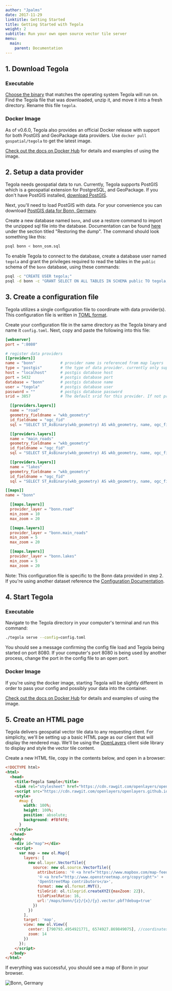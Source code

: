 ```yaml
---
author: "Jpalms"
date: 2017-11-29
linktitle: Getting Started
title: Getting Started with Tegola
weight: 2
subtitle: Run your own open source vector tile server
menu:
  main:
    parent: Documentation
---
```


## 1. Download Tegola

### Executable
[Choose the binary](https://github.com/go-spatial/tegola/releases) that matches the operating system Tegola will run on. Find the Tegola file that was downloaded, unzip it, and move it into a fresh directory. Rename this file `tegola`.

### Docker Image
As of v0.6.0, Tegola also provides an official Docker release with support for both PostGIS and GeoPackage data providers.  Use `docker pull gospatial/tegola` to get the latest image.

[Check out the docs on Docker Hub](https://hub.docker.com/r/gospatial/tegola/) for details and examples of using the image.

## 2. Setup a data provider

Tegola needs geospatial data to run. Currently, Tegola supports PostGIS which is a geospatial extension for PostgreSQL, and GeoPackage. If you don't have PostGIS installed, [download PostGIS](http://postgis.net/install/).

Next, you'll need to load PostGIS with data. For your convenience you can download [PostGIS data for Bonn, Germany](https://s3-us-west-2.amazonaws.com/tegola/bonn_osm.sql.tgz).

Create a new database named `bonn`, and use a restore command to import the unzipped sql file into the database. Documentation can be found [here](https://www.postgresql.org/docs/current/static/backup.html) under the section titled "Restoring the dump". The command should look something like this:

```sh
psql bonn < bonn_osm.sql
```

To enable Tegola to connect to the database, create a database user named `tegola` and grant the privileges required to read the tables in the `public` schema of the `bonn` database, using these commands:

```sh
psql -c "CREATE USER tegola;"
psql -d bonn -c "GRANT SELECT ON ALL TABLES IN SCHEMA public TO tegola;"
```

## 3. Create a configuration file

Tegola utilizes a single configuration file to coordinate with data provider(s). This configuration file is written in [TOML format](https://github.com/toml-lang/toml).

Create your configuration file in the same directory as the Tegola binary and name it `config.toml`. Next, copy and paste the following into this file:

```toml
[webserver]
port = ":8080"

# register data providers
[[providers]]
name = "bonn"           # provider name is referenced from map layers
type = "postgis"        # the type of data provider. currently only supports postgis
host = "localhost"      # postgis database host
port = 5432             # postgis database port
database = "bonn"       # postgis database name
user = "tegola"         # postgis database user
password = ""           # postgis database password
srid = 3857             # The default srid for this provider. If not provided it will be WebMercator (3857)

  [[providers.layers]]
  name = "road"
  geometry_fieldname = "wkb_geometry"
  id_fieldname = "ogc_fid"
  sql = "SELECT ST_AsBinary(wkb_geometry) AS wkb_geometry, name, ogc_fid FROM all_roads_3857 WHERE wkb_geometry && !BBOX!"

  [[providers.layers]]
  name = "main_roads"
  geometry_fieldname = "wkb_geometry"
  id_fieldname = "ogc_fid"
  sql = "SELECT ST_AsBinary(wkb_geometry) AS wkb_geometry, name, ogc_fid FROM main_roads_3857 WHERE wkb_geometry && !BBOX!"

  [[providers.layers]]
  name = "lakes"
  geometry_fieldname = "wkb_geometry"
  id_fieldname = "ogc_fid"
  sql = "SELECT ST_AsBinary(wkb_geometry) AS wkb_geometry, name, ogc_fid FROM lakes_3857 WHERE wkb_geometry && !BBOX!"

[[maps]]
name = "bonn"

  [[maps.layers]]
  provider_layer = "bonn.road"
  min_zoom = 10
  max_zoom = 20

  [[maps.layers]]
  provider_layer = "bonn.main_roads"
  min_zoom = 5
  max_zoom = 20

  [[maps.layers]]
  provider_layer = "bonn.lakes"
  min_zoom = 5
  max_zoom = 20
```

Note: This configuration file is specific to the Bonn data provided in step 2. If you're using another dataset reference the [Configuration Documentation](/documentation/configuration/).

## 4. Start Tegola

### Executable

Navigate to the Tegola directory in your computer's terminal and run this command:

```sh
./tegola serve --config=config.toml
```

You should see a message confirming the config file load and Tegola being started on port 8080. If your computer's port 8080 is being used by another process, change the port in the config file to an open port.

### Docker Image
If you're using the docker image, starting Tegola will be slightly different in order to pass your config and possibly your data into the container.

[Check out the docs on Docker Hub](https://hub.docker.com/r/gospatial/tegola/) for details and examples of using the image.


## 5. Create an HTML page

Tegola delivers geospatial vector tile data to any requesting client. For simplicity, we'll be setting up a basic HTML page as our client that will display the rendered map. We'll be using the [OpenLayers](http://openlayers.org/) client side library to display and style the vector tile content.

Create a new HTML file, copy in the contents below, and open in a browser:

```html
<!DOCTYPE html>
<html>
  <head>
    <title>Tegola Sample</title>
    <link rel="stylesheet" href="https://cdn.rawgit.com/openlayers/openlayers.github.io/master/en/v5.3.0/css/ol.css" type="text/css">
    <script src="https://cdn.rawgit.com/openlayers/openlayers.github.io/master/en/v5.3.0/build/ol.js"></script>
    <style>
      #map {
        width: 100%;
        height: 100%;
        position: absolute;
        background: #f8f4f0;
      }
    </style>
  </head>
  <body>
    <div id="map"></div>
    <script>
      var map = new ol.Map({
        layers: [
          new ol.layer.VectorTile({
            source: new ol.source.VectorTile({
              attributions: '© <a href="https://www.mapbox.com/map-feedback/">Mapbox</a> ' +
              '© <a href="http://www.openstreetmap.org/copyright">' +
              'OpenStreetMap contributors</a>',
              format: new ol.format.MVT(),
              tileGrid: ol.tilegrid.createXYZ({maxZoom: 22}),
              tilePixelRatio: 16,
              url:'/maps/bonn/{z}/{x}/{y}.vector.pbf?debug=true'
            })
          })
        ],
        target: 'map',
        view: new ol.View({
          center: [790793.4954921771, 6574927.869849075], //coordinates the map will center on initially
          zoom: 14
        })
      });
    </script>
  </body>
</html>
```

If everything was successful, you should see a map of Bonn in your browser. 

![Bonn, Germany](/images/bonn.png)
